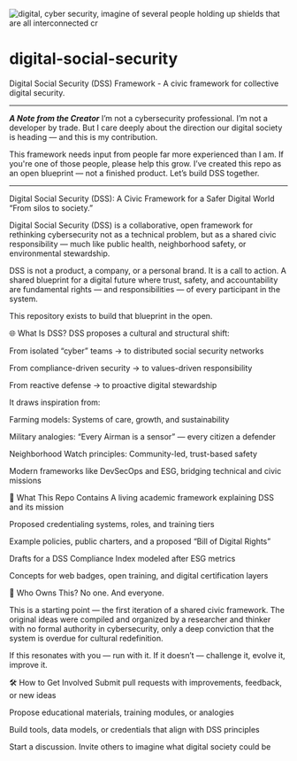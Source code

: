![digital, cyber security, imagine of several people holding up shields that are all interconnected cr](https://github.com/user-attachments/assets/887d58d0-bb22-4331-97e0-452f3cc2cf66)







# digital-social-security
Digital Social Security (DSS) Framework - A civic framework for collective digital security.

*******************************************************************************************************************************************************

***A Note from the Creator***
I’m not a cybersecurity professional. I’m not a developer by trade.
But I care deeply about the direction our digital society is heading — and this is my contribution.

This framework needs input from people far more experienced than I am. If you're one of those people, please help this grow. I’ve created this repo as an open blueprint — not a finished product. Let’s build DSS together.

*******************************************************************************************************************************************************

Digital Social Security (DSS): A Civic Framework for a Safer Digital World
“From silos to society.”

Digital Social Security (DSS) is a collaborative, open framework for rethinking cybersecurity not as a technical problem, but as a shared civic responsibility — much like public health, neighborhood safety, or environmental stewardship.

DSS is not a product, a company, or a personal brand.
It is a call to action. A shared blueprint for a digital future where trust, safety, and accountability are fundamental rights — and responsibilities — of every participant in the system.

This repository exists to build that blueprint in the open.

🌐 What Is DSS?
DSS proposes a cultural and structural shift:

From isolated “cyber” teams → to distributed social security networks

From compliance-driven security → to values-driven responsibility

From reactive defense → to proactive digital stewardship

It draws inspiration from:

Farming models: Systems of care, growth, and sustainability

Military analogies: “Every Airman is a sensor” — every citizen a defender

Neighborhood Watch principles: Community-led, trust-based safety

Modern frameworks like DevSecOps and ESG, bridging technical and civic missions

🧩 What This Repo Contains
A living academic framework explaining DSS and its mission

Proposed credentialing systems, roles, and training tiers

Example policies, public charters, and a proposed “Bill of Digital Rights”

Drafts for a DSS Compliance Index modeled after ESG metrics

Concepts for web badges, open training, and digital certification layers

🤝 Who Owns This?
No one. And everyone.

This is a starting point — the first iteration of a shared civic framework. The original ideas were compiled and organized by a researcher and thinker with no formal authority in cybersecurity, only a deep conviction that the system is overdue for cultural redefinition.

If this resonates with you — run with it.
If it doesn’t — challenge it, evolve it, improve it.

🛠️ How to Get Involved
Submit pull requests with improvements, feedback, or new ideas

Propose educational materials, training modules, or analogies

Build tools, data models, or credentials that align with DSS principles

Start a discussion. Invite others to imagine what digital society could be

